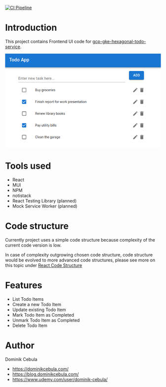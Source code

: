[![CI Pipeline](https://github.com/dominikcebula/gcp-gke-hexagonal-todo-service-ui/actions/workflows/node.js.yml/badge.svg)](https://github.com/dominikcebula/gcp-gke-hexagonal-todo-service-ui/actions/workflows/node.js.yml)

# Introduction

This project contains Frontend UI code for [gcp-gke-hexagonal-todo-service](https://github.com/dominikcebula/gcp-gke-hexagonal-todo-service).

<img alt="ui-screen" src="img/ui-screen.png"/>

# Tools used

- React
- MUI
- NPM
- notistack
- React Testing Library (planned)
- Mock Service Worker (planned)

# Code structure

Currently project uses a simple code structure because complexity of the current code version is low.

In case of complexity outgrowing chosen code structure, code structure would be evolved to more advanced code structures, please see more on this topic under [React Code Structure](https://blog.webdevsimplified.com/2022-07/react-folder-structure/)

# Features

- List Todo Items
- Create a new Todo Item
- Update existing Todo Item
- Mark Todo Item as Completed
- Unmark Todo Item as Completed
- Delete Todo Item

# Author

Dominik Cebula

- https://dominikcebula.com/
- https://blog.dominikcebula.com/
- https://www.udemy.com/user/dominik-cebula/

